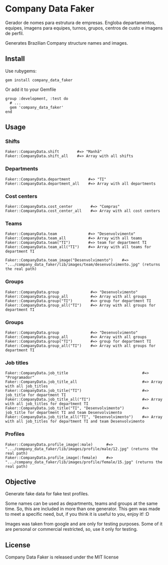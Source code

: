 # Company Data Faker

Gerador de nomes para estrutura de empresas. Engloba departamentos, equipes, imagens para equipes, turnos, grupos, centros de custo e imagens de perfil.

Generates Brazilian Company structure names and images.

## Install

Use rubygems:

    gem install company_data_faker
  
Or add it to your Gemfile

    group :development, :test do
      # ...
      gem 'company_data_faker'
    end

## Usage

### Shifts

    Faker::CompanyData.shift        #=> "Manhã"
    Faker::CompanyData.shift_all    #=> Array with all shifts

### Departments

    Faker::CompanyData.department        #=> "TI"
    Faker::CompanyData.department_all    #=> Array with all departments

### Cost centers

    Faker::CompanyData.cost_center        #=> "Compras"
    Faker::CompanyData.cost_center_all    #=> Array with all cost centers

### Teams

    Faker::CompanyData.team              #=> "Desenvolvimento"
    Faker::CompanyData.team_all          #=> Array with all teams
    Faker::CompanyData.team("TI")        #=> team for department TI
    Faker::CompanyData.team_all("TI")    #=> Array with all teams for department TI

    Faker::CompanyData.team_image("Desenvolvimento")    #=> ".../company_data_faker/lib/images/team/desenvolvimento.jpg" (returns the real path)

### Groups

    Faker::CompanyData.group              #=> "Desenvolvimento"
    Faker::CompanyData.group_all          #=> Array with all groups
    Faker::CompanyData.group("TI")        #=> group for department TI
    Faker::CompanyData.group_all("TI")    #=> Array with all groups for department TI

### Groups

    Faker::CompanyData.group              #=> "Desenvolvimento"
    Faker::CompanyData.group_all          #=> Array with all groups
    Faker::CompanyData.group("TI")        #=> group for department TI
    Faker::CompanyData.group_all("TI")    #=> Array with all groups for department TI

### Job titles

    Faker::CompanyData.job_title                                 #=> "Programador"
    Faker::CompanyData.job_title_all                             #=> Array with all job_titles
    Faker::CompanyData.job_title("TI")                           #=> job_title for department TI
    Faker::CompanyData.job_title_all("TI")                       #=> Array with all job_titles for department TI
    Faker::CompanyData.job_title("TI", "Desenvolvimento")        #=> job_title for department TI and team Desenvolvimento
    Faker::CompanyData.job_title_all("TI", "Desenvolvimento")    #=> Array with all job_titles for department TI and team Desenvolvimento

### Profiles

    Faker::CompanyData.profile_image(:male)      #=> ".../company_data_faker/lib/images/profile/male/12.jpg" (returns the real path)
    Faker::CompanyData.profile_image(:female)    #=> ".../company_data_faker/lib/images/profile/female/15.jpg" (returns the real path)

## Objective

  Generate fake data for fake test profiles.

  Some names can be used as departments, teams and groups at the same time. So, this are included in more than one generator.
  This gem was made to meet a specific need, but, if you think it is useful to you, enjoy it! :D

  Images was taken from google and are only for testing purposes. Some of it are personal or commercial restricted, so, use it only for testing.

## License

Company Data Faker is released under the MIT license